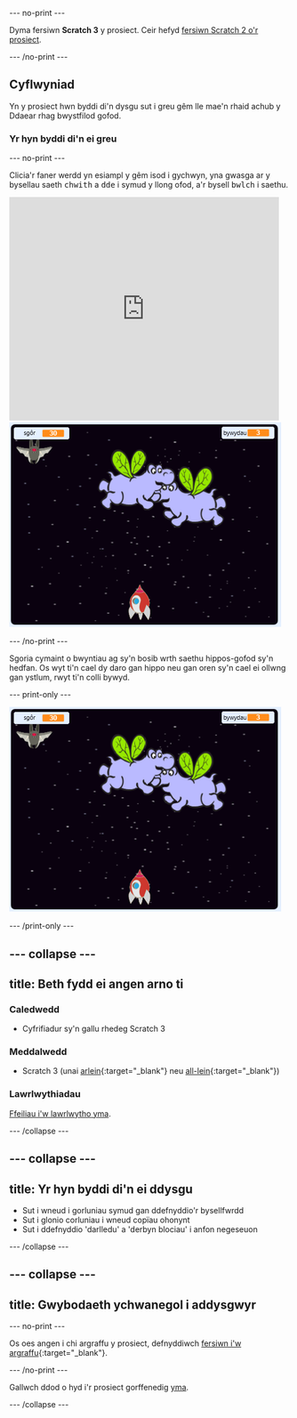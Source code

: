 --- no-print ---

Dyma fersiwn **Scratch 3** y prosiect. Ceir hefyd [fersiwn Scratch 2 o'r prosiect](https://projects.raspberrypi.org/cy-GB/projects/clone-wars-scratch2).

--- /no-print ---

## Cyflwyniad

Yn y prosiect hwn byddi di'n dysgu sut i greu gêm lle mae'n rhaid achub y Ddaear rhag bwystfilod gofod.

### Yr hyn byddi di'n ei greu

--- no-print ---

Clicia'r faner werdd yn esiampl y gêm isod i gychwyn, yna gwasga ar y bysellau saeth <kbd>chwith</kbd> a <kbd>dde</kbd> i symud y llong ofod, a'r bysell <kbd>bwlch</kbd> i saethu.

<div class="scratch-preview">
  <iframe allowtransparency="true" width="485" height="402" src="https://scratch.mit.edu/projects/embed/334764104/?autostart=false" frameborder="0" scrolling="no"></iframe>
  <img src="images/showcase.png">
</div>

--- /no-print ---

Sgoria cymaint o bwyntiau ag sy'n bosib wrth saethu hippos-gofod sy'n hedfan. Os wyt ti'n cael dy daro gan hippo neu gan oren sy'n cael ei ollwng gan ystlum, rwyt ti'n colli bywyd.

--- print-only ---

![desc](images/showcase.png)

--- /print-only ---

--- collapse ---
---
title: Beth fydd ei angen arno ti
---

### Caledwedd

+ Cyfrifiadur sy'n gallu rhedeg Scratch 3

### Meddalwedd

+ Scratch 3 (unai [arlein](https://rpf.io/scratchon){:target="_blank"} neu [all-lein](https://rpf.io/scratchoff){:target="_blank"})

### Lawrlwythiadau

[Ffeiliau i'w lawrlwytho yma](https://rpf.io/p/cy-GB/clone-wars-go).

--- /collapse ---

--- collapse ---
---
title: Yr hyn byddi di'n ei ddysgu
---

+ Sut i wneud i gorluniau symud gan ddefnyddio'r bysellfwrdd
+ Sut i glonio corluniau i wneud copïau ohonynt
+ Sut i ddefnyddio 'darlledu' a 'derbyn blociau' i anfon negeseuon

--- /collapse ---

--- collapse ---
---
title: Gwybodaeth ychwanegol i addysgwyr
---

--- no-print ---

Os oes angen i chi argraffu y prosiect, defnyddiwch [fersiwn i'w argraffu](https://projects.raspberrypi.org/cy-GB/projects/clone-wars/print){:target="_blank"}.

--- /no-print ---

Gallwch ddod o hyd i'r prosiect gorffenedig [yma](https://rpf.io/p/cy-GB/clone-wars-get).

--- /collapse ---